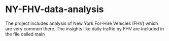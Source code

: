 # NY-FHV-data-analysis
The project includes analysis of New York For-Hire Vehicles (FHV) which are very common there.
The insights like daily traffic by FHV are included in the file called main
